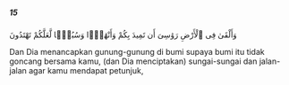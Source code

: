##### 15

<span class="ayah">وَأَلْقَىٰ فِى ٱلْأَرْضِ رَوَٰسِىَ أَن تَمِيدَ بِكُمْ وَأَنْهَٰرًۭا وَسُبُلًۭا لَّعَلَّكُمْ تَهْتَدُونَ</span>

<span class="ayah_translation">Dan Dia menancapkan gunung-gunung di bumi supaya bumi itu tidak goncang bersama kamu, (dan Dia menciptakan) sungai-sungai dan jalan-jalan agar kamu mendapat petunjuk,</span>
